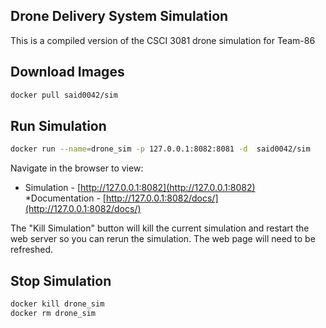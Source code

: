 ## Drone Delivery System Simulation
This is a compiled version of the CSCI 3081 drone simulation for Team-86
  

## Download Images
 ```bash
docker pull said0042/sim
  ```

## Run Simulation
 ```bash
docker run --name=drone_sim -p 127.0.0.1:8082:8081 -d  said0042/sim
```

Navigate in the browser to view:

* Simulation - [http://127.0.0.1:8082](http://127.0.0.1:8082)
*Documentation - [http://127.0.0.1:8082/docs/](http://127.0.0.1:8082/docs/)

The "Kill Simulation" button will kill the current simulation and restart the web server so you can rerun the simulation. 
The web page will need to be refreshed.

## Stop Simulation
```bash
docker kill drone_sim
docker rm drone_sim
```
